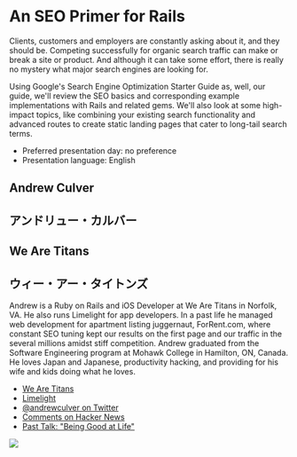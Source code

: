 # An SEO Primer for Rails

Clients, customers and employers are constantly asking about it, and they should be. Competing successfully for organic search traffic can make or break a site or product. And although it can take some effort, there is really no mystery what major search engines are looking for.

Using Google's Search Engine Optimization Starter Guide as, well, our guide, we'll review the SEO basics and corresponding example implementations with Rails and related gems. We'll also look at some high-impact topics, like combining your existing search functionality and advanced routes to create static landing pages that cater to long-tail search terms.

- Preferred presentation day: no preference
- Presentation language: English

## Andrew Culver
## アンドリュー・カルバー 

## We Are Titans
## ウィー・アー・タイトンズ

Andrew is a Ruby on Rails and iOS Developer at We Are Titans in Norfolk, VA. He also runs Limelight for app developers. In a past life he managed web development for apartment listing juggernaut, ForRent.com, where constant SEO tuning kept our results on the first page and our traffic in the several millions amidst stiff competition. Andrew graduated from the Software Engineering program at Mohawk College in Hamilton, ON, Canada. He loves Japan and Japanese, productivity hacking, and providing for his wife and kids doing what he loves.

- [We Are Titans](http://www.wearetitans.net)
- [Limelight](https://www.limelightapp.com/)
- [@andrewculver on Twitter](https://twitter.com/#!/andrewculver)
- [Comments on Hacker News](http://news.ycombinator.com/threads?id=aculver)
- [Past Talk: "Being Good at Life"](http://public.iwork.com/document/?a=p115143142&d=Being_Good_At_Life.key)

![](https://github.com/andrewculver/sprk2012-cfp/blob/an_seo_primer_for_rails/andrew_culver-an_seo_primer_for_rails/andrew.jpg?raw=true)
